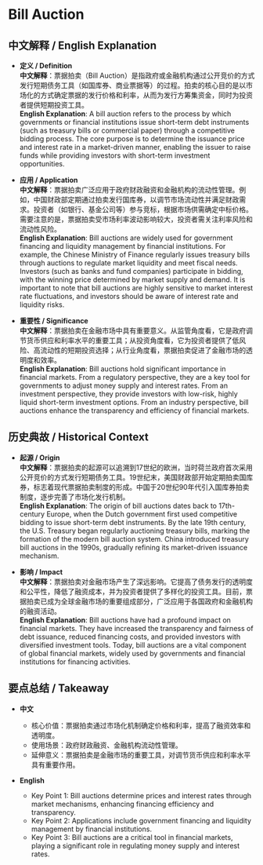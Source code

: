 # Bill Auction

## 中文解释 / English Explanation

* **定义 / Definition**  
  **中文解释**：票据拍卖（Bill Auction）是指政府或金融机构通过公开竞价的方式发行短期债务工具（如国库券、商业票据等）的过程。拍卖的核心目的是以市场化的方式确定票据的发行价格和利率，从而为发行方筹集资金，同时为投资者提供短期投资工具。  
  **English Explanation**: A bill auction refers to the process by which governments or financial institutions issue short-term debt instruments (such as treasury bills or commercial paper) through a competitive bidding process. The core purpose is to determine the issuance price and interest rate in a market-driven manner, enabling the issuer to raise funds while providing investors with short-term investment opportunities.

* **应用 / Application**  
  **中文解释**：票据拍卖广泛应用于政府财政融资和金融机构的流动性管理。例如，中国财政部定期通过拍卖发行国库券，以调节市场流动性并满足财政需求。投资者（如银行、基金公司等）参与竞标，根据市场供需确定中标价格。需要注意的是，票据拍卖受市场利率波动影响较大，投资者需关注利率风险和流动性风险。  
  **English Explanation**: Bill auctions are widely used for government financing and liquidity management by financial institutions. For example, the Chinese Ministry of Finance regularly issues treasury bills through auctions to regulate market liquidity and meet fiscal needs. Investors (such as banks and fund companies) participate in bidding, with the winning price determined by market supply and demand. It is important to note that bill auctions are highly sensitive to market interest rate fluctuations, and investors should be aware of interest rate and liquidity risks.

* **重要性 / Significance**  
  **中文解释**：票据拍卖在金融市场中具有重要意义。从监管角度看，它是政府调节货币供应和利率水平的重要工具；从投资角度看，它为投资者提供了低风险、高流动性的短期投资选择；从行业角度看，票据拍卖促进了金融市场的透明度和效率。  
  **English Explanation**: Bill auctions hold significant importance in financial markets. From a regulatory perspective, they are a key tool for governments to adjust money supply and interest rates. From an investment perspective, they provide investors with low-risk, highly liquid short-term investment options. From an industry perspective, bill auctions enhance the transparency and efficiency of financial markets.

## 历史典故 / Historical Context

* **起源 / Origin**  
  **中文解释**：票据拍卖的起源可以追溯到17世纪的欧洲，当时荷兰政府首次采用公开竞价的方式发行短期债务工具。19世纪末，美国财政部开始定期拍卖国库券，标志着现代票据拍卖制度的形成。中国于20世纪90年代引入国库券拍卖制度，逐步完善了市场化发行机制。  
  **English Explanation**: The origin of bill auctions dates back to 17th-century Europe, when the Dutch government first used competitive bidding to issue short-term debt instruments. By the late 19th century, the U.S. Treasury began regularly auctioning treasury bills, marking the formation of the modern bill auction system. China introduced treasury bill auctions in the 1990s, gradually refining its market-driven issuance mechanism.

* **影响 / Impact**  
  **中文解释**：票据拍卖对金融市场产生了深远影响。它提高了债务发行的透明度和公平性，降低了融资成本，并为投资者提供了多样化的投资工具。目前，票据拍卖已成为全球金融市场的重要组成部分，广泛应用于各国政府和金融机构的融资活动。  
  **English Explanation**: Bill auctions have had a profound impact on financial markets. They have increased the transparency and fairness of debt issuance, reduced financing costs, and provided investors with diversified investment tools. Today, bill auctions are a vital component of global financial markets, widely used by governments and financial institutions for financing activities.

## 要点总结 / Takeaway

* **中文**  
  - 核心价值：票据拍卖通过市场化机制确定价格和利率，提高了融资效率和透明度。  
  - 使用场景：政府财政融资、金融机构流动性管理。  
  - 延伸意义：票据拍卖是金融市场的重要工具，对调节货币供应和利率水平具有重要作用。  

* **English**  
  - Key Point 1: Bill auctions determine prices and interest rates through market mechanisms, enhancing financing efficiency and transparency.  
  - Key Point 2: Applications include government financing and liquidity management by financial institutions.  
  - Key Point 3: Bill auctions are a critical tool in financial markets, playing a significant role in regulating money supply and interest rates.